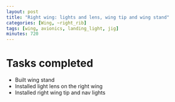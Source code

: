 ```yaml
---
layout: post
title: "Right wing: lights and lens, wing tip and wing stand"
categories: [Wing, ~right_rib]
tags: [wing, avionics, landing_light, jig]
minutes: 720
---
```


# Tasks completed

- Built wing stand
- Installed light lens on the right wing
- Installed right wing tip and nav lights
